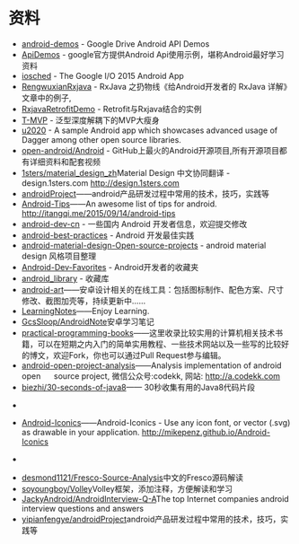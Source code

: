 # 资料
 * [android-demos](https://github.com/googledrive/android-demos) - Google Drive Android API Demos
 * [ApiDemos](https://github.com/THEONE10211024/ApiDemos) - google官方提供Android Api使用示例，堪称Android最好学习资料
 * [iosched](https://github.com/google/iosched) - The Google I/O 2015 Android App
 * [RengwuxianRxjava](https://github.com/androidmalin/RengwuxianRxjava) - RxJava 之扔物线《给Android开发者的 RxJava 详解》文章中的例子,
 * [RxjavaRetrofitDemo](https://github.com/tough1985/RxjavaRetrofitDemo) - Retrofit与Rxjava结合的实例
 * [T-MVP](https://github.com/north2014/T-MVP) - 泛型深度解耦下的MVP大瘦身 
 * [u2020](https://github.com/JakeWharton/u2020) - A sample Android app which showcases advanced usage of Dagger among other open source libraries. 
 * [open-android/Android](https://github.com/open-android/Android) - GitHub上最火的Android开源项目,所有开源项目都有详细资料和配套视频
 * [1sters/material_design_zh](https://github.com/1sters/material_design_zh)Material Design 中文协同翻译 - design.1sters.com http://design.1sters.com
 * [androidProject](https://github.com/yipianfengye/androidProject)——android产品研发过程中常用的技术，技巧，实践等
 * [Android-Tips](https://github.com/tangqi92/Android-Tips)——An awesome list of tips for android. http://itangqi.me/2015/09/14/android-tips
 * [android-dev-cn](https://github.com/android-cn/android-dev-cn) - 一些国内 Android 开发者信息，欢迎提交修改
 * [android-best-practices](https://github.com/futurice/android-best-practices/blob/master/translations/Chinese/README.cn.md) - Android 开发最佳实践
 * [android-material-design-Open-source-projects](https://github.com/soyoungboy/android-material-design-Open-source-projects) - android material design 风格项目整理
 * [Android-Dev-Favorites](https://github.com/ruijun/Android-Dev-Favorites) - Android开发者的收藏夹
 * [android_library](https://github.com/codedavid/android_library) - 收藏库
 * [android-art](https://github.com/hwding/android-art)——安卓设计相关的在线工具：包括图标制作、配色方案、尺寸修改、截图加壳等，持续更新中……
 * [LearningNotes](https://github.com/GeniusVJR/LearningNotes)——Enjoy Learning.
 * [GcsSloop/AndroidNote](https://github.com/GcsSloop/AndroidNote)安卓学习笔记
 * [practical-programming-books](https://github.com/EZLippi/practical-programming-books)——这里收录比较实用的计算机相关技术书籍，可以在短期之内入门的简单实用教程、一些技术网站以及一些写的比较好的博文，欢迎Fork，你也可以通过Pull Request参与编辑。
 * [android-open-project-analysis](https://github.com/android-cn/android-open-project-analysis)——Analysis implementation of android open      source project, 微信公众号:codekk, 网站: http://a.codekk.com
 * [biezhi/30-seconds-of-java8](https://github.com/biezhi/30-seconds-of-java8#%E7%9B%AE%E5%BD%95)—— 30秒收集有用的Java8代码片段
-
 * [Android-Iconics](https://github.com/mikepenz/Android-Iconics)——Android-Iconics - Use any icon font, or vector (.svg) as drawable in your application. http://mikepenz.github.io/Android-Iconics
-
 * [desmond1121/Fresco-Source-Analysis](https://github.com/desmond1121/Fresco-Source-Analysis)中文的Fresco源码解读
 * [soyoungboy/Volley](https://github.com/soyoungboy/Volley)Volley框架，添加注释，方便解读和学习
 * [JackyAndroid/AndroidInterview-Q-A](https://github.com/JackyAndroid/AndroidInterview-Q-A)The top Internet companies android interview questions and answers
 * [yipianfengye/androidProject](https://github.com/yipianfengye/androidProject)android产品研发过程中常用的技术，技巧，实践等

